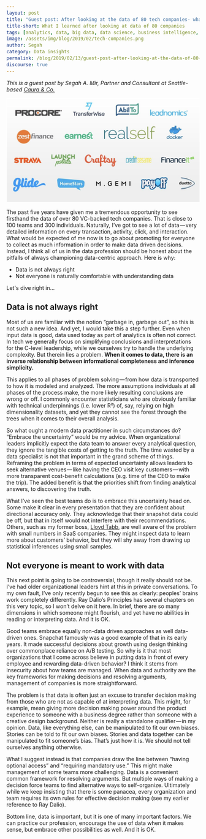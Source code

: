 ```yaml
---
layout: post
title: "Guest post: After looking at the data of 80 tech companies- what have I learned? Part I"
title-short: What I learned after looking at data of 80 companies
tags: [analytics, data, big data, data science, business intelligence, data for business]
image: /assets/img/blog/2019/02/tech-companies.png
author: Segah
category: Data insights
permalink: /blog/2019/02/13/guest-post-after-looking-at-the-data-of-80-tech-companies-what-have-i-learned/
discourse: true
---
```


*This is a guest post by Segah A. Mir, Partner and Consultant at Seattle-based [Caura & Co.][caura]*


![tech companies][companies]

The past five years have given me a tremendous opportunity to see firsthand the data of over 80 VC-backed tech companies. That is close to 100 teams and 300 individuals. Naturally, I’ve got to see a lot of data — very detailed information on every transaction, activity, click, and interaction. What would be expected of me now is to go about promoting for everyone to collect as much information in order to make data driven decisions. Instead, I think all of us in the data profession should be honest about the pitfalls of always championing data-centric approach. Here is why:

* Data is not always right
* Not everyone is naturally comfortable with understanding data

Let's dive right in...

## Data is not always right

Most of us are familiar with the notion “garbage in, garbage out”, so this is not such a new idea. And yet, I would take this a step further. Even when input data is good, data used today as part of analytics is often not correct. In tech we generally focus on simplifying conclusions and interpretations for the C-level leadership, while we ourselves try to handle the underlying complexity. But therein lies a problem. **When it comes to data, there is an inverse relationship between informational completeness and inference simplicity.**

This applies to all phases of problem solving — from how data is transported to how it is modeled and analyzed. The more assumptions individuals at all phases of the process make, the more likely resulting conclusions are wrong or off. I commonly encounter statisticians who are obviously familiar with technical underpinnings (i.e. lower R²) of, say, relying on high dimensionality datasets, and yet they cannot see the forest through the trees when it comes to their overall analysis.

So what ought a modern data practitioner in such circumstances do? “Embrace the uncertainty” would be my advice. When organizational leaders implicitly expect the data team to answer every analytical question, they ignore the tangible costs of getting to the truth. The time wasted by a data specialist is not that important in the grand scheme of things. Reframing the problem in terms of expected uncertainty allows leaders to seek alternative venues — like having the CEO visit key customers — with more transparent cost-benefit calculations (e.g. time of the CEO to make the trip). The added benefit is that the priorities shift from finding analytical answers, to discovering the truth.

What I’ve seen the best teams do is to embrace this uncertainty head on. Some make it clear in every presentation that they are confident about directional accuracy only. They acknowledge that their snapshot data could be off, but that in itself would not interfere with their recommendations. Others, such as my former boss, [Lloyd Tabb][lloyd], are well aware of the problem with small numbers in SaaS companies. They might inspect data to learn more about customers’ behavior, but they will shy away from drawing up statistical inferences using small samples.

## Not everyone is meant to work with data

This next point is going to be controversial, though it really should not be. I’ve had older organizational leaders hint at this in private conversations. To my own fault, I’ve only recently begun to see this as clearly: peoples’ brains work completely differently. Ray Dalio’s Principles has several chapters on this very topic, so I won’t delve on it here. In brief, there are so many dimensions in which someone might flourish, and yet have no abilities in reading or interpreting data. And it is OK.

Good teams embrace equally non-data driven approaches as well data-driven ones. Snapchat famously was a good example of that in its early years. It made successful decisions about growth using design thinking over commonplace reliance on A/B testing. So why is it that most organizations that I come across believe in putting data in front of every employee and rewarding data-driven behavior? I think it stems from insecurity about how teams are managed. When data and authority are the key frameworks for making decisions and resolving arguments, management of companies is more straightforward.

The problem is that data is often just an excuse to transfer decision making from those who are not as capable of at interpreting data. This might, for example, mean giving more decision making power around the product experience to someone with a business degree rather than someone with a creative design background. Neither is really a standalone qualifier — in my opinion. Data, like everything else, can be manipulated to fit our own biases. Stories can be told to fit our own biases. Stories and data together can be manipulated to fit someone’s bias. That’s just how it is. We should not tell ourselves anything otherwise.

What I suggest instead is that companies draw the line between “having optional access” and “requiring mandatory use.” This might make management of some teams more challenging. Data is a convenient common framework for resolving arguments. But multiple ways of making a decision force teams to find alternative ways to self-organize. Ultimately while we keep insisting that there is some panacea, every organization and team requires its own rules for effective decision making (see my earlier reference to Ray Dalio).

Bottom line, data is important, but it is one of many important factors. We can practice our profession, encourage the use of data when it makes sense, but embrace other possibilities as well. And it is OK.








[companies]: /assets/img/blog/2019/02/tech-companies.png
[caura]: https://www.caura.co/
[lloyd]: http://tomtunguz.com/ab-testing-saas/
